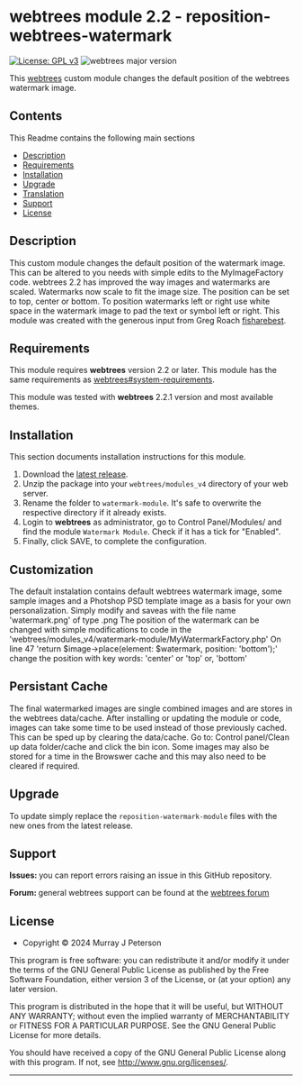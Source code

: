 # webtrees module 2.2 - reposition-webtrees-watermark

[![License: GPL v3](https://img.shields.io/badge/License-GPL%20v3-blue.svg)](http://www.gnu.org/licenses/gpl-3.0)
![webtrees major version](https://img.shields.io/badge/webtrees-v2.1.x-green)


This [webtrees](https://www.webtrees.net/) custom module changes the default position of the webtrees watermark image.

## Contents
This Readme contains the following main sections

* [Description](#description)
* [Requirements](#requirements)
* [Installation](#installation)
* [Upgrade](#upgrade)
* [Translation](#translation)
* [Support](#support)
* [License](#license)

<a name="description"></a>
## Description

This custom module changes the default position of the watermark image. This can be altered to you needs with simple edits to the MyImageFactory code.
webtrees 2.2 has improved the way images and watermarks are scaled. Watermarks now scale to fit the image size. The position can be set to top, center or bottom.
To position watermarks left or right use white space in the watermark image to pad the text or symbol left or right.
This module was created with the generous input from Greg Roach [fisharebest](https://github.com/fisharebest/webtrees).

<a name="requirements"></a>
## Requirements

This module requires **webtrees** version 2.2 or later.
This module has the same requirements as [webtrees#system-requirements](https://github.com/fisharebest/webtrees#system-requirements).

This module was tested with **webtrees** 2.2.1 version and most available themes.

<a name="installation"></a>
## Installation

This section documents installation instructions for this module.

1. Download the [latest release](https://github.com/photon-flip/reposition-webtrees-watermark/releases).
2. Unzip the package into your `webtrees/modules_v4` directory of your web server.
3. Rename the folder to `watermark-module`. It's safe to overwrite the respective directory if it already exists.
4. Login to **webtrees** as administrator, go to <span class="pointer">Control Panel/Modules/</span>
   and find the module `Watermark Module`. Check if it has a tick for "Enabled".
5. Finally, click SAVE, to complete the configuration.

<a name="customization"></a>
## Customization

The default instalation contains default webtrees watermark image, some sample images and a Photshop PSD template image as a basis for your own personalization.
Simply modify and saveas with the file name 'watermark.png' of type .png
The position of the watermark can be changed with simple modifications to code in the 'webtrees/modules_v4/watermark-module/MyWatermarkFactory.php'
On line 47 'return $image->place(element: $watermark, position: 'bottom');' change the position with key words: 'center' or 'top' or, 'bottom'


<a name="persistant cache"></a>
## Persistant Cache

The final watermarked images are single combined images and are stores in the webtrees data/cache.
After installing or updating the module or code, images can take some time to be used instead of those previously cached. 
This can be sped up by clearing the data/cache.
Go to: Control panel/Clean up data folder/cache and  click the bin icon.
Some images may also be stored for a time in the Browswer cache and this may also need to be cleared if required.


<a name="upgrade"></a>
## Upgrade

To update simply replace the `reposition-watermark-module`
files with the new ones from the latest release.


<a name="support"></a>
## Support

<span style="font-weight: bold;">Issues: </span>you can report errors raising an issue in this GitHub repository.

<span style="font-weight: bold;">Forum: </span>general webtrees support can be found at the [webtrees forum](http://www.webtrees.net/)

<a name="license"></a>
## License

* Copyright © 2024 Murray J Peterson

This program is free software: you can redistribute it and/or modify
it under the terms of the GNU General Public License as published by
the Free Software Foundation, either version 3 of the License, or
(at your option) any later version.

This program is distributed in the hope that it will be useful,
but WITHOUT ANY WARRANTY; without even the implied warranty of
MERCHANTABILITY or FITNESS FOR A PARTICULAR PURPOSE. See the
GNU General Public License for more details.

You should have received a copy of the GNU General Public License
along with this program. If not, see <http://www.gnu.org/licenses/>.

* * *


